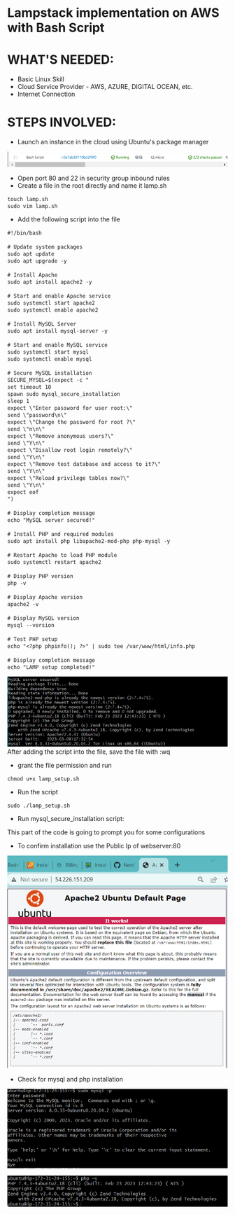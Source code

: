 # Lampstack implementation on AWS with Bash Script

# WHAT'S NEEDED:

- Basic Linux Skill
- Cloud Service Provider - AWS, AZURE, DIGITAL OCEAN, etc.
- Internet Connection

# STEPS INVOLVED: 
- Launch an instance in the cloud using Ubuntu's package manager

![](https://github.com/BodaTolu/Bash-Scripting/blob/main/Bash%20Scripting/aws%20bash.png)

- Open port 80 and 22 in security group inbound rules
- Create a file in the root directly and name it lamp.sh

```
touch lamp.sh
sudo vim lamp.sh
```

- Add the following script into the file

```
#!/bin/bash

# Update system packages
sudo apt update
sudo apt upgrade -y

# Install Apache
sudo apt install apache2 -y

# Start and enable Apache service
sudo systemctl start apache2
sudo systemctl enable apache2

# Install MySQL Server
sudo apt install mysql-server -y

# Start and enable MySQL service
sudo systemctl start mysql
sudo systemctl enable mysql

# Secure MySQL installation
SECURE_MYSQL=$(expect -c "
set timeout 10
spawn sudo mysql_secure_installation
sleep 1
expect \"Enter password for user root:\"
send \"password\n\"
expect \"Change the password for root ?\"
send \"n\n\"
expect \"Remove anonymous users?\"
send \"Y\n\"
expect \"Disallow root login remotely?\"
send \"Y\n\"
expect \"Remove test database and access to it?\"
send \"Y\n\"
expect \"Reload privilege tables now?\"
send \"Y\n\"
expect eof
")

# Display completion message
echo "MySQL server secured!"

# Install PHP and required modules
sudo apt install php libapache2-mod-php php-mysql -y

# Restart Apache to load PHP module
sudo systemctl restart apache2

# Display PHP version
php -v

# Display Apache version
apache2 -v

# Display MySQL version
mysql --version

# Test PHP setup
echo "<?php phpinfo(); ?>" | sudo tee /var/www/html/info.php

# Display completion message
echo "LAMP setup completed!"
```
![](https://github.com/BodaTolu/Bash-Scripting/blob/main/Bash%20Scripting/mysql.png)
After adding the script into the file, save the file with :wq

- grant the file permission and run

```
chmod u+x lamp_setup.sh

```
- Run the script
 
```
sudo ./lamp_setup.sh
```

- Run mysql_secure_installation script:

This part of the code is going to prompt you for some configurations

- To confirm installation use the Public Ip of webserver:80

![](https://github.com/BodaTolu/Bash-Scripting/blob/main/Bash%20Scripting/apache.png)

- Check for mysql and php installation

![](https://github.com/BodaTolu/Bash-Scripting/blob/main/Bash%20Scripting/mysql%20bye.png)

![](https://github.com/BodaTolu/Bash-Scripting/blob/main/Bash%20Scripting/php%202.png)
